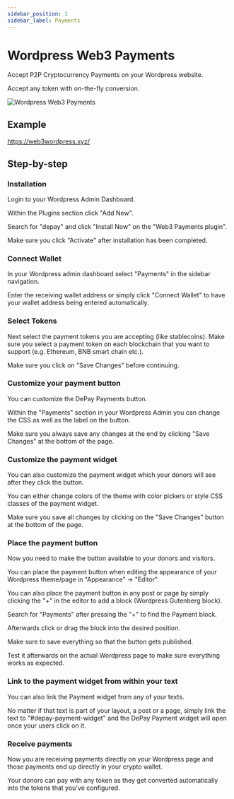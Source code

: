```yaml
---
sidebar_position: 1
sidebar_label: Payments
---
```


# Wordpress Web3 Payments

Accept P2P Cryptocurrency Payments on your Wordpress website.

Accept any token with on-the-fly conversion.

![Wordpress Web3 Payments](/img/plugins/Wordpress-Web3-Payments.svg)

## Example

https://web3wordpress.xyz/

## Step-by-step

### Installation

Login to your Wordpress Admin Dashboard.

Within the Plugins section click "Add New".

Search for "depay" and click "Install Now" on the "Web3 Payments plugin".

Make sure you click "Activate" after installation has been completed.

### Connect Wallet

In your Wordpress admin dashboard select "Payments" in the sidebar navigation.

Enter the receiving wallet address or simply click "Connect Wallet" to have your wallet address being entered automatically.

### Select Tokens

Next select the payment tokens you are accepting (like stablecoins). Make sure you select a payment token on each blockchain that you want to support (e.g. Ethereum, BNB smart chain etc.).

Make sure you click on "Save Changes" before continuing.

### Customize your payment button

You can customize the DePay Payments button.

Within the "Payments" section in your Wordpress Admin you can change the CSS as well as the label on the button.

Make sure you always save any changes at the end by clicking "Save Changes" at the bottom of the page.

### Customize the payment widget

You can also customize the payment widget which your donors will see after they click the button.

You can either change colors of the theme with color pickers or style CSS classes of the payment widget.

Make sure you save all changes by clicking on the "Save Changes" button at the bottom of the page.

### Place the payment button

Now you need to make the button available to your donors and visitors.

You can place the payment button when editing the appearance of your Wordpress theme/page in "Appearance" -> "Editor".

You can also place the payment button in any post or page by simply clicking the "+" in the editor to add a block (Wordpress Gutenberg block).

Search for "Payments" after pressing the "+" to find the Payment block.

Afterwards click or drag the block into the desired position.

Make sure to save everything so that the button gets published.

Test it afterwards on the actual Wordpress page to make sure everything works as expected.

### Link to the payment widget from within your text

You can also link the Payment widget from any of your texts.

No matter if that text is part of your layout, a post or a page, simply link the text to "#depay-payment-widget" and the DePay Payment widget will open once your users click on it.

### Receive payments

Now you are receiving payments directly on your Wordpress page and those payments end up directly in your crypto wallet.

Your donors can pay with any token as they get converted automatically into the tokens that you've configured.
